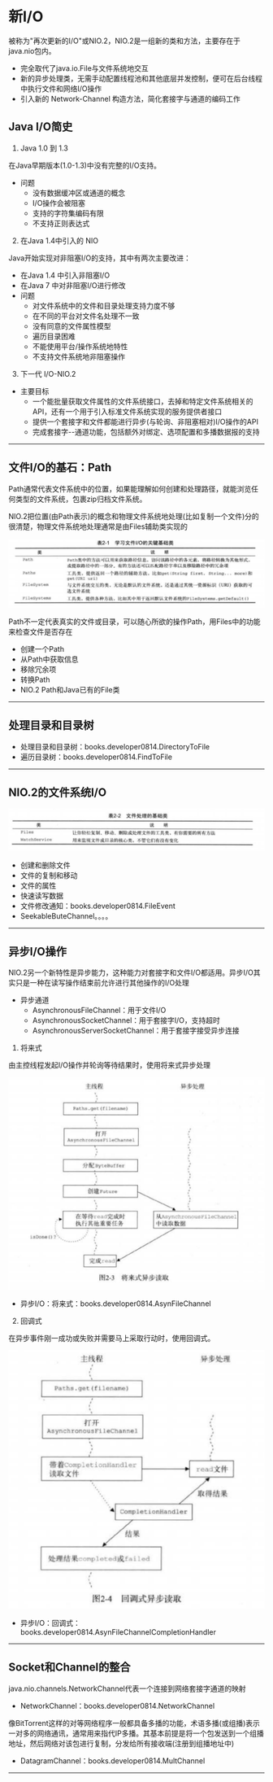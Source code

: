 #   新I/O

被称为"再次更新的I/O"或NIO.2，NIO.2是一组新的类和方法，主要存在于java.nio包内。
-   完全取代了java.io.File与文件系统地交互
-   新的异步处理类，无需手动配置线程池和其他底层并发控制，便可在后台线程中执行文件和网络I/O操作
-   引入新的 Network-Channel 构造方法，简化套接字与通道的编码工作

##  Java I/O简史

1.  Java 1.0 到 1.3

在Java早期版本(1.0-1.3)中没有完整的I/O支持。
-   问题
    -   没有数据缓冲区或通道的概念
    -   I/O操作会被阻塞
    -   支持的字符集编码有限
    -   不支持正则表达式

2.  在Java 1.4中引入的 NIO

Java开始实现对非阻塞I/O的支持，其中有两次主要改进：
-   在Java 1.4 中引入非阻塞I/O
-   在Java 7 中对非阻塞I/O进行修改
-   问题
    -   对文件系统中的文件和目录处理支持力度不够
    -   在不同的平台对文件名处理不一致
    -   没有同意的文件属性模型
    -   遍历目录困难
    -   不能使用平台/操作系统地特性
    -   不支持文件系统地非阻塞操作

3.  下一代 I/O-NIO.2

-   主要目标
    -   一个能批量获取文件属性的文件系统接口，去掉和特定文件系统相关的API，还有一个用于引入标准文件系统实现的服务提供者接口
    -   提供一个套接字和文件都能进行异步(与轮询、非阻塞相对)I/O操作的API
    -   完成套接字--通道功能，包括额外对绑定、选项配置和多播数据报的支持

----

##  文件I/O的基石：Path

Path通常代表文件系统中的位置，如果能理解如何创建和处理路径，就能浏览任何类型的文件系统，包裹zip归档文件系统。

NIO.2把位置(由Path表示)的概念和物理文件系统地处理(比如复制一个文件)分的很清楚，物理文件系统地处理通常是由Files辅助类实现的

![20180826005](images/20180826005.png)

Path不一定代表真实的文件或目录，可以随心所欲的操作Path，用Files中的功能来检查文件是否存在

-   创建一个Path
-   从Path中获取信息
-   移除冗余项
-   转换Path
-   NIO.2 Path和Java已有的File类

----

##  处理目录和目录树

-   处理目录和目录树：books.developer0814.DirectoryToFile
-   遍历目录树：books.developer0814.FindToFile

----

##  NIO.2的文件系统I/O

![20180826006](images/20180826006.png)

-   创建和删除文件
-   文件的复制和移动
-   文件的属性
-   快速读写数据
-   文件修改通知：books.developer0814.FileEvent
-   SeekableButeChannel。。。。

----

##  异步I/O操作

NIO.2另一个新特性是异步能力，这种能力对套接字和文件I/O都适用。异步I/O其实只是一种在读写操作结束前允许进行其他操作的I/O处理
-   异步通道
    -   AsynchronousFileChannel：用于文件I/O
    -   AsynchronousSocketChannel：用于套接字I/O，支持超时
    -   AsynchronousServerSocketChannel：用于套接字接受异步连接

1.  将来式

由主控线程发起I/O操作并轮询等待结果时，使用将来式异步处理

![20180826007](images/20180826007.png)

-   异步I/O：将来式：books.developer0814.AsynFileChannel

2.  回调式

在异步事件刚一成功或失败并需要马上采取行动时，使用回调式。

![20180826008](images/20180826008.png)

-   异步I/O：回调式：books.developer0814.AsynFileChannelCompletionHandler

----

##  Socket和Channel的整合

java.nio.channels.NetworkChannel代表一个连接到网络套接字通道的映射

-   NetworkChannel：books.developer0814.NetworkChannel

像BitTorrent这样的对等网络程序一般都具备多播的功能，术语多播(或组播)表示一对多的网络通讯，通常用来指代IP多播。其基本前提是将一个包发送到一个组播地址，然后网络对该包进行复制，分发给所有接收端(注册到组播地址中)

-   DatagramChannel：books.developer0814.MultChannel

----